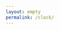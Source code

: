```yaml
---
layout: empty
permalink: /clock/
---
```


<object id="clock" role="svidget" data="/assets/clock.svg" type="image/svg+xml" width="100%" height="100%">
	<param name="data" value="" />
	<param name="backgroundColor" value="#fff" />
	<param name="frameColor" value="#000" />
	<param name="tickColor" value="#000" />
	<param name="hourHandColor" value="#000" />
	<param name="minuteHandColor" value="#000" />
	<param name="secondHandColor" value="#f22" />
	<param name="nobColor" value="#777" />
	<param name="tickLineType" value="round" />
	<param name="handLineType" value="round" />
	<param name="frameWidth" value="20" />
	<param name="labelStyle" value="{}" />
	<param name="animationType" value="smooth" />
	<param name="showLabels" value="1" />
	<param name="showAnimation" value="1" />
</object>
